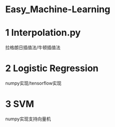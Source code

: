 # Easy_Machine-Learning

# 1 Interpolation.py
拉格朗日插值法/牛顿插值法

# 2 Logistic Regression
numpy实现/tensorflow实现

# 3 SVM
numpy实现支持向量机
